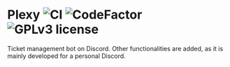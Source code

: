 # Plexy ![CI](https://github.com/Romitou/Plexy/workflows/CI/badge.svg) ![CodeFactor](https://www.codefactor.io/repository/github/romitou/plexy/badge/master) ![GPLv3 license](https://img.shields.io/badge/License-GPLv3-blue.svg)

Ticket management bot on Discord. Other functionalities are added, as it is mainly developed for a personal Discord.
